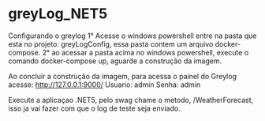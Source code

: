 # greyLog_NET5
Configurando o greylog
1° Acesse o windows powershell
entre na pasta que esta no projeto: greyLogConfig, essa pasta contem um arquivo docker-compose.
2° ao acessar a pasta acima no windows powershell, execute o comando docker-compose up, aguarde a construção da imagem.

Ao concluir a construção da imagem, para acessa o painel do Greylog acesse: http://127.0.0.1:9000/
Usuario: admin
Senha: admin

Execute a aplicaçao .NET5, pelo swag chame o metodo, /WeatherForecast, isso ja vai fazer com que o log de teste seja enviado.
